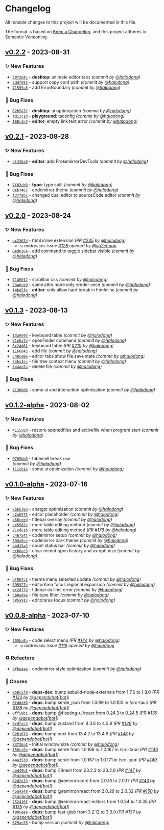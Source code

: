 # Changelog
All notable changes to this project will be documented in this file.

The format is based on [Keep a Changelog](https://keepachangelog.com/en/1.0.0/),
and this project adheres to [Semantic Versioning](https://semver.org/spec/v2.0.0.html).

## [v0.2.2] - 2023-08-31
### :sparkles: New Features
- [`3072b4c`](https://github.com/linebyline-group/linebyline/commit/3072b4c6a3ecdeb7fa840e2e45e82bcecc1d50b6) - **desktop**: animate editor tabs *(commit by [@halodong](https://github.com/halodong))*
- [`2ddf092`](https://github.com/linebyline-group/linebyline/commit/2ddf092fbd7575c15a331c150fac1d8e827c36da) - support copy conf path *(commit by [@halodong](https://github.com/halodong))*
- [`71559c8`](https://github.com/linebyline-group/linebyline/commit/71559c8246351e12ba7305ef25e13a7f440123ab) - add ErrorBoundary *(commit by [@halodong](https://github.com/halodong))*

### :bug: Bug Fixes
- [`62b5837`](https://github.com/linebyline-group/linebyline/commit/62b5837f0928f130c1034d2bfe3d22a0e49aaaf2) - **desktop**: ui optimization *(commit by [@halodong](https://github.com/halodong))*
- [`ad13c1d`](https://github.com/linebyline-group/linebyline/commit/ad13c1dae4b22bf3c80c4a96884d85e1bb55af61) - **playground**: tsconfig *(commit by [@halodong](https://github.com/halodong))*
- [`160c3e7`](https://github.com/linebyline-group/linebyline/commit/160c3e742e0713d4ae839ba985bda8c4170815de) - **editor**: empty link text error *(commit by [@halodong](https://github.com/halodong))*


## [v0.2.1] - 2023-08-28
### :sparkles: New Features
- [`af416a0`](https://github.com/linebyline-group/linebyline/commit/af416a07424645d473b473fe0ad40cc9d682a0f7) - **editor**: add ProsemirrorDevTools *(commit by [@halodong](https://github.com/halodong))*

### :bug: Bug Fixes
- [`7f83cb0`](https://github.com/linebyline-group/linebyline/commit/7f83cb0880d50185793c0b34e85c196a3139bc98) - **type**: type split *(commit by [@halodong](https://github.com/halodong))*
- [`0eb7467`](https://github.com/linebyline-group/linebyline/commit/0eb74670ce4e5e1aba78c968efc494838f542c1b) - codemirror theme *(commit by [@halodong](https://github.com/halodong))*
- [`f37f8bc`](https://github.com/linebyline-group/linebyline/commit/f37f8bc4caedf68271e47f0b4660556304aca651) - changed dual editor to sourceCode editor *(commit by [@halodong](https://github.com/halodong))*


## [v0.2.0] - 2023-08-24
### :sparkles: New Features
- [`bc2367d`](https://github.com/linebyline-group/linebyline/commit/bc2367da5fe9fc1bdf05810941e25b108c2ecb5c) - html inline extension *(PR [#245](https://github.com/linebyline-group/linebyline/pull/245) by [@halodong](https://github.com/halodong))*
  - :arrow_lower_right: *addresses issue [#128](undefined) opened by [@yu2chuan](https://github.com/yu2chuan)*
- [`0ed036a`](https://github.com/linebyline-group/linebyline/commit/0ed036a018fda511a255860a21b195ae3432644c) - add command to toggle sidebar visible *(commit by [@halodong](https://github.com/halodong))*

### :bug: Bug Fixes
- [`7140012`](https://github.com/linebyline-group/linebyline/commit/7140012d72dea37051e2184195cfd755c89dc441) - scrollbar css *(commit by [@halodong](https://github.com/halodong))*
- [`23a6ce9`](https://github.com/linebyline-group/linebyline/commit/23a6ce9feed57c75bf6130e765d8256b1b4e3d42) - same attrs node only render once *(commit by [@halodong](https://github.com/halodong))*
- [`f4bd5fe`](https://github.com/linebyline-group/linebyline/commit/f4bd5fe4ee4c33197a3fc85137dbf2f7d69beabe) - **editor**: only allow hard break in htmlnline *(commit by [@halodong](https://github.com/halodong))*


## [v0.1.3] - 2023-08-13
### :sparkles: New Features
- [`13a9597`](https://github.com/linebyline-group/linebyline/commit/13a959733a6ee3dbe67b6fba1c6dc8d1d2499f00) - keyboard table *(commit by [@halodong](https://github.com/halodong))*
- [`61e0a7e`](https://github.com/linebyline-group/linebyline/commit/61e0a7e810ee02af1b4760291d5af38f54ee6932) - openFolder command *(commit by [@halodong](https://github.com/halodong))*
- [`6c24d61`](https://github.com/linebyline-group/linebyline/commit/6c24d611827a9adbf0e37c859e2b64ea228301e1) - keyboard table *(PR [#210](https://github.com/linebyline-group/linebyline/pull/210) by [@halodong](https://github.com/halodong))*
- [`1166845`](https://github.com/linebyline-group/linebyline/commit/1166845fe571c678ca72b863f469ee5164f310c4) - add file *(commit by [@halodong](https://github.com/halodong))*
- [`c49ce0e`](https://github.com/linebyline-group/linebyline/commit/c49ce0ecd39dc34246795d29bb89d6559a56f260) - editor tabs show file save state *(commit by [@halodong](https://github.com/halodong))*
- [`54ba1ec`](https://github.com/linebyline-group/linebyline/commit/54ba1ecf211bf64c9a215607ada62237073931d6) - file tree context menu *(commit by [@halodong](https://github.com/halodong))*
- [`844ae2a`](https://github.com/linebyline-group/linebyline/commit/844ae2aabb9b1cfa3d38460945a91a259a24d0ed) - delete file *(commit by [@halodong](https://github.com/halodong))*

### :bug: Bug Fixes
- [`91300d6`](https://github.com/linebyline-group/linebyline/commit/91300d686fc94f4cd3658650ff0f66e2a447d972) - some ui and interaction optimization *(commit by [@halodong](https://github.com/halodong))*


## [v0.1.2-alpha] - 2023-08-02
### :sparkles: New Features
- [`411550d`](https://github.com/linebyline-group/linebyline/commit/411550d760a8f1c7987c012ef7a2533a96048af5) - restore openedfiles and activefile when program start *(commit by [@halodong](https://github.com/halodong))*

### :bug: Bug Fixes
- [`0765bb0`](https://github.com/linebyline-group/linebyline/commit/0765bb0220c74a9b55356971da254346ac90396b) - tablecell break use <br /> *(commit by [@halodong](https://github.com/halodong))*
- [`f11cb1e`](https://github.com/linebyline-group/linebyline/commit/f11cb1e0067ba5315e564457c68f46bebe2cf756) - some ui optimization *(commit by [@halodong](https://github.com/halodong))*


## [v0.1.0-alpha] - 2023-07-16
### :sparkles: New Features
- [`7bbb30d`](https://github.com/linebyline-group/linebyline/commit/7bbb30d179cd0b655bf8f22459695d345baf98d8) - chatgpt optimization *(commit by [@halodong](https://github.com/halodong))*
- [`a2a6571`](https://github.com/linebyline-group/linebyline/commit/a2a65717d2130a412029360493788c9e22152199) - editor placeholder *(commit by [@halodong](https://github.com/halodong))*
- [`a58ceed`](https://github.com/linebyline-group/linebyline/commit/a58ceed1db7f72a804da03cfa7f5ce13f0cded1f) - titlebar overlay *(commit by [@halodong](https://github.com/halodong))*
- [`ce59d2c`](https://github.com/linebyline-group/linebyline/commit/ce59d2cd95a0284ec162f91408d8501c4c366275) - more table editing method *(commit by [@halodong](https://github.com/halodong))*
- [`21cd61b`](https://github.com/linebyline-group/linebyline/commit/21cd61bb7508c4a5256f84171a9381836da8e680) - more table editing method *(PR [#176](https://github.com/linebyline-group/linebyline/pull/176) by [@halodong](https://github.com/halodong))*
- [`c46754f`](https://github.com/linebyline-group/linebyline/commit/c46754f1b000e057f3f4dc269f66a00720879f69) - codemirror setup *(commit by [@halodong](https://github.com/halodong))*
- [`594a8ce`](https://github.com/linebyline-group/linebyline/commit/594a8ce442c4e0c895dd1f819dde49f95e652d00) - codemirror dark theme *(commit by [@halodong](https://github.com/halodong))*
- [`a4d15a3`](https://github.com/linebyline-group/linebyline/commit/a4d15a3d47334781a24b95644f3b3a1d985b33bd) - count status bar *(commit by [@halodong](https://github.com/halodong))*
- [`ccb8ec9`](https://github.com/linebyline-group/linebyline/commit/ccb8ec99fc793eb367bf86666e5d03efb6e1f7f9) - clear recent open history and ux optimize *(commit by [@halodong](https://github.com/halodong))*

### :bug: Bug Fixes
- [`bf804c1`](https://github.com/linebyline-group/linebyline/commit/bf804c11fb34fcd1cf52725e27e34118adbb2640) - theme menu selected update *(commit by [@halodong](https://github.com/halodong))*
- [`895927e`](https://github.com/linebyline-group/linebyline/commit/895927e5363cb7a67d909b992ba0f7201070b860) - editorArea focus regional expansion *(commit by [@halodong](https://github.com/halodong))*
- [`ac2d779`](https://github.com/linebyline-group/linebyline/commit/ac2d77941ebfe045c0a38b2439978c745c4baecd) - titlebar os limit error *(commit by [@halodong](https://github.com/halodong))*
- [`cb0adae`](https://github.com/linebyline-group/linebyline/commit/cb0adaef9a22a0f6e1403a4ef5a8a1b51f99cbd3) - file type filter *(commit by [@halodong](https://github.com/halodong))*
- [`b85a912`](https://github.com/linebyline-group/linebyline/commit/b85a9122b54eb6d2a6f05f41031ddd26ea1c4d7b) - editorarea focus *(commit by [@halodong](https://github.com/halodong))*

## [v0.0.8-alpha] - 2023-07-10
### :sparkles: New Features
- [`f05ba0a`](https://github.com/linebyline-group/linebyline/commit/f05ba0a6a3d7bc4b51bd1908b372db06d1dbd977) - code select menu *(PR [#144](https://github.com/linebyline-group/linebyline/pull/144) by [@halodong](https://github.com/halodong))*
  - :arrow_lower_right: *addresses issue [#116](undefined) opened by [@halodong](https://github.com/halodong)*

### :recycle: Refactors
- [`bfbeeaa`](https://github.com/linebyline-group/linebyline/commit/bfbeeaa8210744ef80ce26489b54bcbb28aa343a) - codemirror style optimization *(commit by [@halodong](https://github.com/halodong))*

### :wrench: Chores
- [`e58caf9`](https://github.com/linebyline-group/linebyline/commit/e58caf9bff2155f34f923b3d3a5f80c6801b043c) - **deps-dev**: bump esbuild-node-externals from 1.7.0 to 1.8.0 *(PR [#133](https://github.com/linebyline-group/linebyline/pull/133) by [@dependabot[bot]](https://github.com/apps/dependabot))*
- [`0fddd30`](https://github.com/linebyline-group/linebyline/commit/0fddd305817818e81a58702c0dc7de408714fd7d) - **deps**: bump serde_json from 1.0.99 to 1.0.100 in /src-tauri *(PR [#138](https://github.com/linebyline-group/linebyline/pull/138) by [@dependabot[bot]](https://github.com/apps/dependabot))*
- [`0ff58b1`](https://github.com/linebyline-group/linebyline/commit/0ff58b13f8682656bbcaa3e0991cf01058bb6b8c) - **deps**: bump @floating-ui/react from 0.24.3 to 0.24.5 *(PR [#139](https://github.com/linebyline-group/linebyline/pull/139) by [@dependabot[bot]](https://github.com/apps/dependabot))*
- [`8cdfac4`](https://github.com/linebyline-group/linebyline/commit/8cdfac4af44103f22070db2b0ef00f041ca4f508) - **deps**: bump zustand from 4.3.8 to 4.3.9 *(PR [#136](https://github.com/linebyline-group/linebyline/pull/136) by [@dependabot[bot]](https://github.com/apps/dependabot))*
- [`02b1078`](https://github.com/linebyline-group/linebyline/commit/02b1078e85a3807c0813ffb32b874f22c4a76b59) - **deps**: bump next from 13.4.7 to 13.4.9 *(PR [#148](https://github.com/linebyline-group/linebyline/pull/148) by [@dependabot[bot]](https://github.com/apps/dependabot))*
- [`53736a1`](https://github.com/linebyline-group/linebyline/commit/53736a1abc314e7918486a878d0808da8b0b1dc6) - Initial window size *(commit by [@halodong](https://github.com/halodong))*
- [`150cc0a`](https://github.com/linebyline-group/linebyline/commit/150cc0adcf7be1feca5763eea137d1cb65335f55) - **deps**: bump serde from 1.0.166 to 1.0.167 in /src-tauri *(PR [#146](https://github.com/linebyline-group/linebyline/pull/146) by [@dependabot[bot]](https://github.com/apps/dependabot))*
- [`44a353d`](https://github.com/linebyline-group/linebyline/commit/44a353d25e835825bacdee486bd67ffd27049bd1) - **deps**: bump serde from 1.0.167 to 1.0.171 in /src-tauri *(PR [#149](https://github.com/linebyline-group/linebyline/pull/149) by [@dependabot[bot]](https://github.com/apps/dependabot))*
- [`aed49b1`](https://github.com/linebyline-group/linebyline/commit/aed49b1bba0f80c661d6e690da24e538c4b73355) - **deps**: bump i18next from 23.2.3 to 23.2.8 *(PR [#147](https://github.com/linebyline-group/linebyline/pull/147) by [@dependabot[bot]](https://github.com/apps/dependabot))*
- [`62d2e33`](https://github.com/linebyline-group/linebyline/commit/62d2e33edb16a14f1db7d720cf270855576b978f) - **deps**: bump @remirror/core from 2.0.16 to 2.0.17 *(PR [#143](https://github.com/linebyline-group/linebyline/pull/143) by [@dependabot[bot]](https://github.com/apps/dependabot))*
- [`45a4a48`](https://github.com/linebyline-group/linebyline/commit/45a4a4861299c508493e606aaf4d00f5db8bba85) - **deps**: bump @remirror/react from 2.0.29 to 2.0.32 *(PR [#150](https://github.com/linebyline-group/linebyline/pull/150) by [@dependabot[bot]](https://github.com/apps/dependabot))*
- [`752416f`](https://github.com/linebyline-group/linebyline/commit/752416f4d18a786c5c95f283c64b60c2883182d7) - **deps**: bump @remirror/react-editors from 1.0.34 to 1.0.35 *(PR [#135](https://github.com/linebyline-group/linebyline/pull/135) by [@dependabot[bot]](https://github.com/apps/dependabot))*
- [`f805eea`](https://github.com/linebyline-group/linebyline/commit/f805eeaa245f3808d62002f4d54ef746b9e591ea) - **deps**: bump fast-glob from 3.2.12 to 3.3.0 *(PR [#137](https://github.com/linebyline-group/linebyline/pull/137) by [@dependabot[bot]](https://github.com/apps/dependabot))*
- [`629ae28`](https://github.com/linebyline-group/linebyline/commit/629ae288d534b8b4c67fa2386cb2f1529f8b8793) - bump version *(commit by [@halodong](https://github.com/halodong))*


[v0.0.8-alpha]: https://github.com/linebyline-group/linebyline/compare/v0.0.7-alpha...v0.0.8-alpha
[v0.1.0-alpha]: https://github.com/linebyline-group/linebyline/compare/v0.0.8-alpha...v0.1.0-alpha

[v0.1.1-alpha]: https://github.com/linebyline-group/linebyline/compare/v0.1.0-alpha...v0.1.1-alpha
[v0.1.2-alpha]: https://github.com/linebyline-group/linebyline/compare/v0.1.0-alpha...v0.1.2-alpha

[v0.1.3]: https://github.com/linebyline-group/linebyline/compare/v0.1.2-alpha...v0.1.3
[v0.2.0]: https://github.com/linebyline-group/linebyline/compare/v0.1.3...v0.2.0
[v0.2.1]: https://github.com/linebyline-group/linebyline/compare/v0.2.0...v0.2.1
[v0.2.2]: https://github.com/linebyline-group/linebyline/compare/v0.2.1...v0.2.2